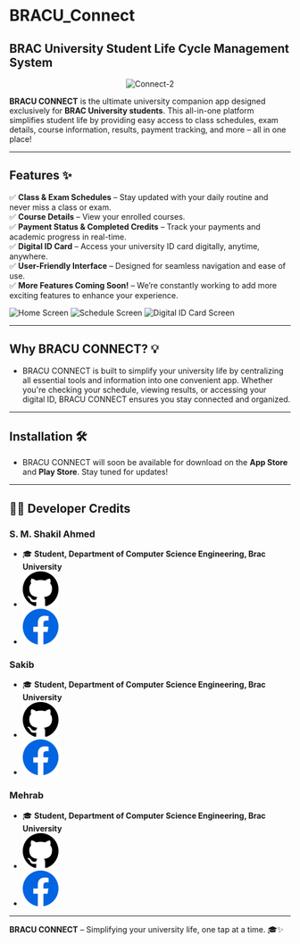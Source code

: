 # BRACU_Connect
## BRAC University Student Life Cycle Management System



<p align="center">
<img width="375" alt="Connect-2" src="https://github.com/user-attachments/assets/bf72e68b-0cbb-4c4d-b973-c01c3286f80c" />
</p>

**BRACU CONNECT** is the ultimate university companion app designed exclusively for **BRAC University students**. This all-in-one platform simplifies student life by providing easy access to class schedules, exam details, course information, results, payment tracking, and more – all in one place!

---

## Features ✨

✅ **Class & Exam Schedules** – Stay updated with your daily routine and never miss a class or exam.  
✅ **Course Details** – View your enrolled courses.  
✅ **Payment Status & Completed Credits** – Track your payments and academic progress in real-time.  
✅ **Digital ID Card** – Access your university ID card digitally, anytime, anywhere.  
✅ **User-Friendly Interface** – Designed for seamless navigation and ease of use.  
✅ **More Features Coming Soon!** – We’re constantly working to add more exciting features to enhance your experience.
<div>
<img src="https://github.com/user-attachments/assets/8b854476-7adb-42f1-9be6-54bdda24a89c" alt="Home Screen" width="278" height="500">
<img src="https://github.com/user-attachments/assets/f88ef3ea-a687-4ab7-b474-d0ccda465d49" alt="Schedule Screen" width="278" height="500">
<img src="https://github.com/user-attachments/assets/92212f1b-1fa2-49cf-855b-f92cb9355810" alt="Digital ID Card Screen" width="278" height="500">
</div>

---
## Why BRACU CONNECT? 💡
* BRACU CONNECT is built to simplify your university life by centralizing all essential tools and information into one convenient app. Whether you're checking your schedule, viewing results, or accessing your digital ID, BRACU CONNECT ensures you stay connected and organized.
---

## Installation 🛠️
* BRACU CONNECT will soon be available for download on the **App Store** and **Play Store**. Stay tuned for updates!
---


## 👨‍💻 Developer Credits

### S. M. Shakil Ahmed  
- 🎓 **Student, Department of Computer Science Engineering, Brac University**
- [![github](https://github.com/CLorant/readme-social-icons/raw/main/large/filled/github.svg)](https://github.com/shakilofficial0)
- [![Facebook](https://github.com/CLorant/readme-social-icons/raw/main/large/filled/facebook.svg)](https://www.facebook.com/shakilofficialdll)


### Sakib  
- 🎓 **Student, Department of Computer Science Engineering, Brac University**
- [![github](https://github.com/CLorant/readme-social-icons/raw/main/large/filled/github.svg)](https://github.com/sakibhossain0)
- [![Facebook](https://github.com/CLorant/readme-social-icons/raw/main/large/filled/facebook.svg)](https://www.facebook.com/sakib.hossain.927415)

### Mehrab  
- 🎓 **Student, Department of Computer Science Engineering, Brac University**
- [![github](https://github.com/CLorant/readme-social-icons/raw/main/large/filled/github.svg)](https://github.com/Fahim715)
- [![Facebook](https://github.com/CLorant/readme-social-icons/raw/main/large/filled/facebook.svg)](https://www.facebook.com/mohammad.mehrab.3958)

---

**BRACU CONNECT** – Simplifying your university life, one tap at a time. 🎓✨  
